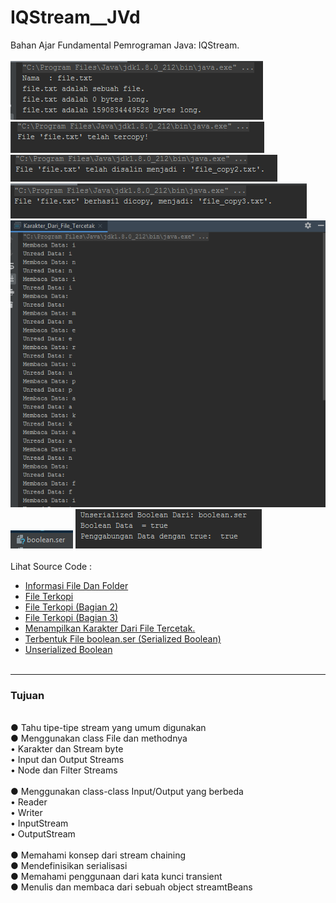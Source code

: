 # IQStream__JVd
Bahan Ajar Fundamental Pemrograman Java: IQStream.<br><br>
<img src="https://github.com/RizkyKhapidsyah/IQStream__JVd/blob/master/Results/01_InformasiFileDanFolder.PNG">
<img src="https://github.com/RizkyKhapidsyah/IQStream__JVd/blob/master/Results/02_FileTerkopi.PNG">
<img src="https://github.com/RizkyKhapidsyah/IQStream__JVd/blob/master/Results/03_FileTerkopi2.PNG">
<img src="https://github.com/RizkyKhapidsyah/IQStream__JVd/blob/master/Results/04_FileTerkopi3.PNG">
<img src="https://github.com/RizkyKhapidsyah/IQStream__JVd/blob/master/Results/05_KarakterDariFileTercetak.PNG">
<img src="https://github.com/RizkyKhapidsyah/IQStream__JVd/blob/master/Results/06_TerbentukFileBoolean.PNG">
<img src="https://github.com/RizkyKhapidsyah/IQStream__JVd/blob/master/Results/07_UnserializedBoolean.PNG"><br><br>
Lihat Source Code :<br>
- <a href="https://github.com/RizkyKhapidsyah/IQStream__JVd/blob/master/src/com/rk/iqs/Informasi_File_Atau_Folder.java">Informasi File Dan Folder</a><br>
- <a href="https://github.com/RizkyKhapidsyah/IQStream__JVd/blob/master/src/com/rk/iqs/File_Terkopi.java">File Terkopi</a><br>
- <a href="https://github.com/RizkyKhapidsyah/IQStream__JVd/blob/master/src/com/rk/iqs/File_Terkopi_2.java">File Terkopi (Bagian 2)</a><br>
- <a href="https://github.com/RizkyKhapidsyah/IQStream__JVd/blob/master/src/com/rk/iqs/File_Terkopi_3.java">File Terkopi (Bagian 3)</a><br>
- <a href="https://github.com/RizkyKhapidsyah/IQStream__JVd/blob/master/src/com/rk/iqs/Karakter_Dari_File_Tercetak.java">Menampilkan Karakter Dari File Tercetak.</a><br>
- <a href="https://github.com/RizkyKhapidsyah/IQStream__JVd/blob/master/src/com/rk/iqs/Terbentuk_File_Boolean.java">Terbentuk File boolean.ser (Serialized Boolean)</a><br>
- <a href="https://github.com/RizkyKhapidsyah/IQStream__JVd/blob/master/src/com/rk/iqs/Unserialized_Boolean.java">Unserialized Boolean</a><br><br>

---

<h3>Tujuan</h3><br>
● Tahu tipe-tipe stream yang umum digunakan<br>
● Menggunakan class File dan methodnya<br>
   • Karakter dan Stream byte<br>
   • Input dan Output Streams<br>
   • Node dan Filter Streams<br><br>
● Menggunakan class-class Input/Output yang berbeda<br>
   • Reader<br>
   • Writer<br>
   • InputStream<br>
   • OutputStream<br><br>
● Memahami konsep dari stream chaining<br>
● Mendefinisikan serialisasi<br>
● Memahami penggunaan dari kata kunci transient<br>
● Menulis dan membaca dari sebuah object streamtBeans<br>
